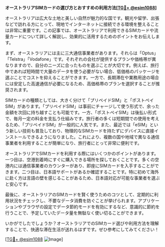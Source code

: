 **オーストラリアSIMカードの選び方とおすすめの利用方法[[TG💪+ @esim1088](https://t.me/s/esim1088)]**

オーストラリアは広大な土地と美しい自然が魅力的な国です。観光や留学、出張などで訪れる方にとって、現地でインターネットに接続できる環境を整えることは非常に重要です。この記事では、オーストラリアで利用できるSIMカードや流量カードについて詳しく解説し、効果的に活用するためのポイントをお伝えします。

まず、オーストラリアには主に三大通信事業者があります。それらは「Optus」「Telstra」「Vodafone」です。それぞれの会社が提供するプランや価格帯が異なりますので、自分のニーズに合ったものを選ぶことが大切です。例えば、旅行中であれば短時間で大量のデータを使う必要がない場合、低価格のパッケージを選ぶことでコストを抑えることができます。一方で、長期滞在や業務用途の場合には安定した高速通信が必要になるため、高価格帯のプランを選択することが推奨されます。

SIMカードの種類としては、大きく分けて「プリペイドSIM」と「ポストペイSIM」があります。「プリペイドSIM」は事前にチャージして使う形式で、余った金額を次回に持ち越すことも可能です。一方、「ポストペイSIM」は後払い形式で、毎月一定の料金を支払う仕組みです。旅行者の多くは短期間での使用を考えるため、「プリペイドSIM」が一般的に人気です。また、最近では「eSIM」という新しい技術も普及しており、物理的なSIMカードを持たずにデバイスに直接インストールできるようになりました。これにより、複数の国や地域で異なる通信事業者を利用することが簡単になり、旅行者にとって非常に便利です。

オーストラリアでSIMカードを利用する際にはいくつかのポイントがあります。一つ目は、空港到着時にすぐに購入できる場所を探しておくことです。多くの空港内には通信事業者のカウンターがあり、即座にSIMカードを入手することができます。二つ目は、日本語サポートがあるか確認することです。特に初めて海外に赴く方は言語の壁を感じることがあるため、日本語対応が可能な事業者を選ぶと安心です。

最後に、オーストラリアのSIMカードを賢く使うためのコツとして、定期的に利用状況をチェックし、不要なデータ消費を防ぐことが挙げられます。アプリケーションやブラウザの設定でデータ節約モードを有効にするなど、意識的に節約を行うことで、予定していたデータ量を無駄なく使い切ることができます。

いかがでしたでしょうか？オーストラリアでのSIMカード選びや利用方法を理解することで、快適な滞在生活が送れるはずです。ぜひ参考にしてみてください！

[[TG💪+ @esim1088](https://t.me/s/esim1088) ![Image](https://i.postimg.cc/Y0z9fWf4/image.png)]